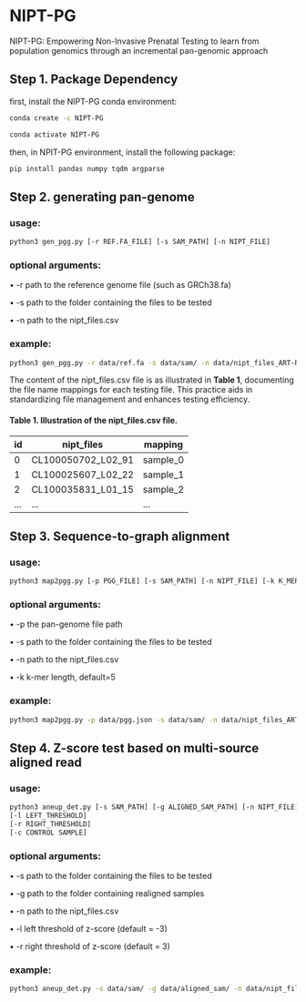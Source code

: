 # NIPT-PG
NIPT-PG: Empowering Non-Invasive Prenatal Testing to learn from population genomics through an incremental pan-genomic approach

## Step 1. Package Dependency
first, install the NIPT-PG conda environment:
```bash
conda create -c NIPT-PG
```
```bash
conda activate NIPT-PG
```
then, in NPIT-PG environment, install the following package:
```bash
pip install pandas numpy tqdm argparse
```

## Step 2. generating pan-genome
### usage:
```bash
python3 gen_pgg.py [-r REF.FA_FILE] [-s SAM_PATH] [-n NIPT_FILE]
```
### optional arguments: 
• -r path to the reference genome file (such as GRCh38.fa)

• -s path to the folder containing the files to be tested

• -n path to the nipt_files.csv

### example:
```bash
python3 gen_pgg.py -r data/ref.fa -s data/sam/ -n data/nipt_files_ART-Random.csv
```
The content of the nipt_files.csv file is as illustrated in **Table 1**, documenting the file name mappings for each testing file. This practice aids in standardizing file management and enhances testing efficiency.

#### Table 1. Illustration of the nipt_files.csv file.

| id | nipt_files | mapping |
|--------|--------|--------|
| 0   | CL100050702_L02_91   | sample_0   |
| 1   | CL100025607_L02_22   | sample_1   |
| 2   | CL100035831_L01_15   | sample_2   |
| ...   |...   | ...   |

## Step 3. Sequence-to-graph alignment
### usage:
```bash
python3 map2pgg.py [-p PGG_FILE] [-s SAM_PATH] [-n NIPT_FILE] [-k K_MER]
```
### optional arguments: 
• -p the pan-genome file path

• -s path to the folder containing the files to be tested

• -n path to the nipt_files.csv

• -k k-mer length, default=5

### example:
```bash
python3 map2pgg.py -p data/pgg.json -s data/sam/ -n data/nipt_files_ART-Random.csv -k 5
```

## Step 4. Z-score test based on multi-source aligned read
### usage:
```bash
python3 aneup_det.py [-s SAM_PATH] [-g ALIGNED_SAM_PATH] [-n NIPT_FILE] 
[-l LEFT_THRESHOLD] 
[-r RIGHT_THRESHOLD]
[-c CONTROL SAMPLE]
```
### optional arguments: 
• -s path to the folder containing the files to be tested

• -g path to the folder containing realigned samples

• -n path to the nipt_files.csv

• -l left threshold of z-score (default = -3)

• -r right threshold of z-score (default = 3)


### example:
```bash
python3 aneup_det.py -s data/sam/ -g data/aligned_sam/ -n data/nipt_files_ART-Random.csv -l -3 -r 3
```



